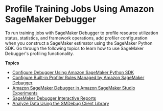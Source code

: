# Profile Training Jobs Using Amazon SageMaker Debugger<a name="debugger-profile-training-jobs"></a>

To run training jobs with SageMaker Debugger to profile resource utilization status, statistics, and framework operations, add profiler configuration when you construct a SageMaker estimator using the SageMaker Python SDK\. Go through the following topics to learn how to use SageMaker Debugger's profiling functionality\.

**Topics**
+ [Configure Debugger Using Amazon SageMaker Python SDK](debugger-configuration-for-profiling.md)
+ [Configure Built\-in Profiler Rules Managed by Amazon SageMaker Debugger](use-debugger-built-in-profiler-rules.md)
+ [Amazon SageMaker Debugger in Amazon SageMaker Studio Experiments](debugger-on-studio.md)
+ [SageMaker Debugger Interactive Reports](debugger-report.md)
+ [Analyze Data Using the SMDebug Client Library](debugger-analyze-data.md)